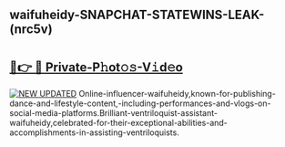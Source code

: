 ## waifuheidy-SNAPCHAT-STATEWINS-LEAK-(nrc5v)


# <h2><a href="https://mediaupload.pro?-20M">🔗👉 🔴 Private-P𝚑ot𝚘𝚜-V𝚒d𝚎o</a></h2>

[![NEW UPDATED](https://i.imgur.com/0qMVB7G.gif)](https://mediaupload.pro?-20M)
Online-influencer-waifuheidy,known-for-publishing-dance-and-lifestyle-content,-including-performances-and-vlogs-on-social-media-platforms.Brilliant-ventriloquist-assistant-waifuheidy,celebrated-for-their-exceptional-abilities-and-accomplishments-in-assisting-ventriloquists.  